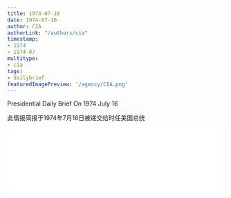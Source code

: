 ```yaml
---
title: 1974-07-16
date: 1974-07-16
author: CIA 
authorLink: "/authors/cia"
timestamp: 
- 1974
- 1974-07
multitype: 
- cia
tags: 
- dailybrief
featuredImagePreview: '/agency/CIA.png'
---
```



Presidential Daily Brief On 1974 July 16

此情报简报于1974年7月16日被递交给时任美国总统

<!--more-->





<div id="over" style="width:100%; overflow:hidden"> <iframe id="sFrame" name="sFrame" frameborder="no" border="0"  allowfullscreen marginwidth="0" scrolling="no" src = " /CIA/1974-07-16.html "  style = " position:absulute; width: 806px; top: 300;" > </iframe> </div>
